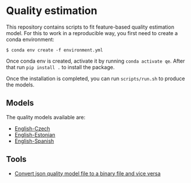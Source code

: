 # Quality estimation

This repository contains scripts to fit feature-based quality estimation model. For this to work in a reproducible way,
you first need to create a conda environment:

```
$ conda env create -f environment.yml
```
Once conda env is created, activate it by running `conda activate qe`. After that run `pip install .` 
to install the package.

Once the installation is completed, you can run `scripts/run.sh` to produce the models.

## Models

The quality models available are:

- [English-Czech](model/csen/encs.quality.lr/)
- [English-Estonian](model/eten/enet.quality.lr/)
- [English-Spanish](model/esen/enes.quality.lr/)

## Tools

- [Convert json quality model file to a binary file and vice versa](tools/lr/)
